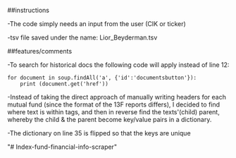 ##instructions

-The code simply needs an input from the user (CIK or ticker)

-tsv file saved under the name: Lior_Beyderman.tsv

##features/comments

-To search for historical docs the following code will apply instead of line 12:

    for document in soup.findAll('a', {'id':'documentsbutton'}):
        print (document.get('href'))

-Instead of taking the direct approach of manually writing headers for each mutual fund (since the format of the 13F reports differs),
I decided to find where text is within tags, and then in reverse find the texts'(child) parent, whereby the child & the parent become key/value pairs in a dictionary.

-The dictionary on line 35 is flipped so that the keys are unique


"# Index-fund-financial-info-scraper" 
